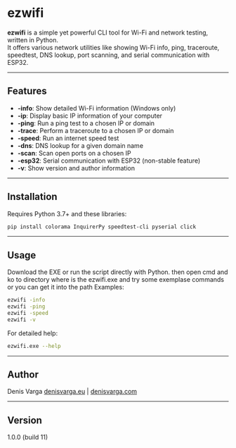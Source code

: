 
# ezwifi

**ezwifi** is a simple yet powerful CLI tool for Wi-Fi and network testing, written in Python.  
It offers various network utilities like showing Wi-Fi info, ping, traceroute, speedtest, DNS lookup, port scanning, and serial communication with ESP32.

---

## Features

- **-info**: Show detailed Wi-Fi information (Windows only)  
- **-ip**: Display basic IP information of your computer  
- **-ping**: Run a ping test to a chosen IP or domain  
- **-trace**: Perform a traceroute to a chosen IP or domain  
- **-speed**: Run an internet speed test  
- **-dns**: DNS lookup for a given domain name  
- **-scan**: Scan open ports on a chosen IP  
- **-esp32**: Serial communication with ESP32 (non-stable feature)  
- **-v**: Show version and author information  

---

## Installation

Requires Python 3.7+ and these libraries:

```bash
pip install colorama InquirerPy speedtest-cli pyserial click
````

---

## Usage

Download the EXE or run the script directly with Python.
then open cmd and ko to directory where is the ezwifi.exe and try some exemplase commands or you can get it into the path 
Examples:

```bash
ezwifi -info
ezwifi -ping
ezwifi -speed
ezwifi -v
```

For detailed help:

```bash
ezwifi.exe --help
```

---

## Author

Denis Varga
[denisvarga.eu](https://denisvarga.eu) | [denisvarga.com](https://denisvarga.com)

---

## Version

1.0.0 (build 11)





